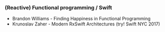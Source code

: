 ### (Reactive) Functional programming / Swift

- Brandon Williams - Finding Happiness in Functional Programming
- Krunoslav Zaher - Modern RxSwift Architectures (try! Swift NYC 2017)
